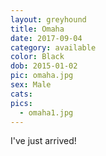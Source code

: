 ```yaml
---
layout: greyhound
title: Omaha
date: 2017-09-04
category: available
color: Black
dob: 2015-01-02
pic: omaha.jpg
sex: Male
cats: 
pics:
  - omaha1.jpg
---
```


I've just arrived!
